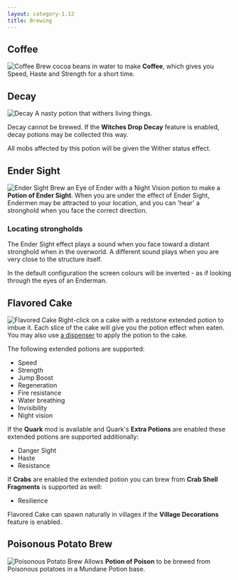 ```yaml
---
layout: category-1.12
title: Brewing
---
```


## Coffee
![Coffee](https://i.postimg.cc/pXWTLfzp/coffee.jpg)
Brew cocoa beans in water to make **Coffee**, which gives you Speed, Haste and Strength for a short time.

## Decay
![Decay](https://i.postimg.cc/Jn3r10hN/decay.jpg)
A nasty potion that withers living things.

Decay cannot be brewed. If the **Witches Drop Decay** feature is enabled, decay potions may be collected this way.

All mobs affected by this potion will be given the Wither status effect.

## Ender Sight
![Ender Sight](https://i.postimg.cc/tCvXRL9M/endersight.jpg)
Brew an Eye of Ender with a Night Vision potion to make a **Potion of Ender Sight**.  When you are under the effect of Ender Sight, Endermen may be attracted to your location, and you can 'hear' a stronghold when you face the correct direction.

### Locating strongholds
The Ender Sight effect plays a sound when you face toward a distant stronghold when in the overworld. A different sound plays when you are very close to the structure itself.

In the default configuration the screen colours will be inverted - as if looking through the eyes of an Enderman.

## Flavored Cake
![Flavored Cake](https://i.postimg.cc/mZ84V01g/flavoredcake.jpg)
Right-click on a cake with a redstone extended potion to imbue it. Each slice of the cake will give you the potion effect when eaten. You may also use [a dispenser](https://www.youtube.com/watch?v=gPcuKgwFMps) to apply the potion to the cake.

The following extended potions are supported:
* Speed
* Strength
* Jump Boost
* Regeneration
* Fire resistance
* Water breathing
* Invisibility
* Night vision

If the **Quark** mod is available and Quark's **Extra Potions** are enabled these extended potions are supported additionally:
* Danger Sight
* Haste
* Resistance

If **Crabs** are enabled the extended potion you can brew from **Crab Shell Fragments** is supported as well:
* Resilience

Flavored Cake can spawn naturally in villages if the **Village Decorations** feature is enabled.

## Poisonous Potato Brew
![Poisonous Potato Brew](https://i.postimg.cc/Vkt3yTvM/poisonouspotatobrew.jpg)
Allows **Potion of Poison** to be brewed from Poisonous potatoes in a Mundane Potion base.